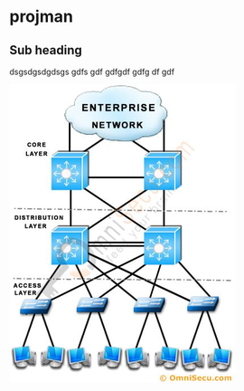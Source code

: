 # projman
## Sub heading
dsgsdgsdgdsgs gdfs gdf gdfgdf gdfg df gdf

![Issiue log image](https://github.com/motau-kamogelo/projman/blob/0f77c73d93d5bbad71f184f7eb32ca2f23a6ee3f/cisco-three-layer-network-model.jpg)
